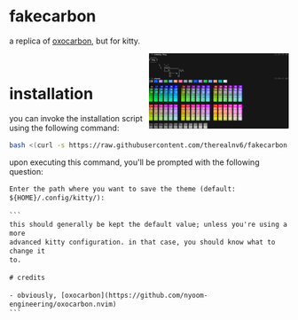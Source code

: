 # fakecarbon

a replica of [oxocarbon](https://github.com/nyoom-engineering/oxocarbon.nvim),
but for kitty.

<img src="https://raw.githubusercontent.com/therealnv6/fakecarbon.conf/main/assets/screenshot.png" 
    width="50%" 
    align="right">
<br>

# installation

you can invoke the installation script using the following command:

```sh
bash <(curl -s https://raw.githubusercontent.com/therealnv6/fakecarbon.conf/main/install.sh)
```

upon executing this command, you'll be prompted with the following question:

````
Enter the path where you want to save the theme (default:
${HOME}/.config/kitty/):

```
this should generally be kept the default value; unless you're using a more
advanced kitty configuration. in that case, you should know what to change it
to.

# credits

- obviously, [oxocarbon](https://github.com/nyoom-engineering/oxocarbon.nvim)
```
````
